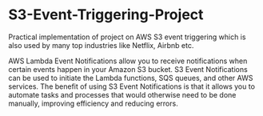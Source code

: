 # S3-Event-Triggering-Project
Practical implementation of project on AWS S3 event triggering which is also used by many top industries like Netflix, Airbnb etc.

AWS Lambda Event Notifications allow you to receive notifications when certain events happen in your Amazon S3 bucket. S3 Event Notifications can be used to initiate the Lambda functions, SQS queues, and other AWS services. The benefit of using S3 Event Notifications is that it allows you to automate tasks and processes that would otherwise need to be done manually, improving efficiency and reducing errors. 
